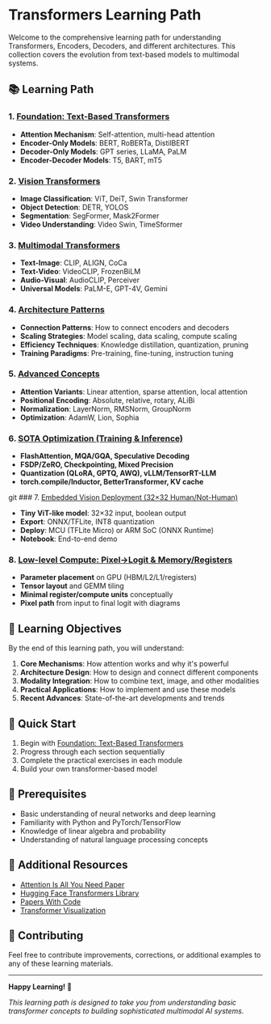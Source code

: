 # Transformers Learning Path

Welcome to the comprehensive learning path for understanding Transformers, Encoders, Decoders, and different architectures. This collection covers the evolution from text-based models to multimodal systems.

## 📚 Learning Path

### 1. [Foundation: Text-Based Transformers](./01-text-transformers/README.md)
- **Attention Mechanism**: Self-attention, multi-head attention
- **Encoder-Only Models**: BERT, RoBERTa, DistilBERT
- **Decoder-Only Models**: GPT series, LLaMA, PaLM
- **Encoder-Decoder Models**: T5, BART, mT5

### 2. [Vision Transformers](./02-vision-transformers/README.md)
- **Image Classification**: ViT, DeiT, Swin Transformer
- **Object Detection**: DETR, YOLOS
- **Segmentation**: SegFormer, Mask2Former
- **Video Understanding**: Video Swin, TimeSformer

### 3. [Multimodal Transformers](./03-multimodal-transformers/README.md)
- **Text-Image**: CLIP, ALIGN, CoCa
- **Text-Video**: VideoCLIP, FrozenBiLM
- **Audio-Visual**: AudioCLIP, Perceiver
- **Universal Models**: PaLM-E, GPT-4V, Gemini

### 4. [Architecture Patterns](./04-architecture-patterns/README.md)
- **Connection Patterns**: How to connect encoders and decoders
- **Scaling Strategies**: Model scaling, data scaling, compute scaling
- **Efficiency Techniques**: Knowledge distillation, quantization, pruning
- **Training Paradigms**: Pre-training, fine-tuning, instruction tuning

### 5. [Advanced Concepts](./05-advanced-concepts/README.md)
- **Attention Variants**: Linear attention, sparse attention, local attention
- **Positional Encoding**: Absolute, relative, rotary, ALiBi
- **Normalization**: LayerNorm, RMSNorm, GroupNorm
- **Optimization**: AdamW, Lion, Sophia

### 6. [SOTA Optimization (Training & Inference)](./06-sota-optimization/README.md)
- **FlashAttention, MQA/GQA, Speculative Decoding**
- **FSDP/ZeRO, Checkpointing, Mixed Precision**
- **Quantization (QLoRA, GPTQ, AWQ), vLLM/TensorRT-LLM**
- **torch.compile/Inductor, BetterTransformer, KV cache**

git ### 7. [Embedded Vision Deployment (32×32 Human/Not-Human)](./07-embedded-vision/README.md)
- **Tiny ViT-like model**: 32×32 input, boolean output
- **Export**: ONNX/TFLite, INT8 quantization
- **Deploy**: MCU (TFLite Micro) or ARM SoC (ONNX Runtime)
- **Notebook**: End-to-end demo

### 8. [Low-level Compute: Pixel→Logit & Memory/Registers](./08-low-level-compute/README.md)
- **Parameter placement** on GPU (HBM/L2/L1/registers)
- **Tensor layout** and GEMM tiling
- **Minimal register/compute units** conceptually
- **Pixel path** from input to final logit with diagrams

## 🎯 Learning Objectives

By the end of this learning path, you will understand:

1. **Core Mechanisms**: How attention works and why it's powerful
2. **Architecture Design**: How to design and connect different components
3. **Modality Integration**: How to combine text, image, and other modalities
4. **Practical Applications**: How to implement and use these models
5. **Recent Advances**: State-of-the-art developments and trends

## 🚀 Quick Start

1. Begin with [Foundation: Text-Based Transformers](./01-text-transformers/README.md)
2. Progress through each section sequentially
3. Complete the practical exercises in each module
4. Build your own transformer-based model

## 📖 Prerequisites

- Basic understanding of neural networks and deep learning
- Familiarity with Python and PyTorch/TensorFlow
- Knowledge of linear algebra and probability
- Understanding of natural language processing concepts

## 🔗 Additional Resources

- [Attention Is All You Need Paper](https://arxiv.org/abs/1706.03762)
- [Hugging Face Transformers Library](https://huggingface.co/docs/transformers)
- [Papers With Code](https://paperswithcode.com/task/transformer)
- [Transformer Visualization](http://jalammar.github.io/illustrated-transformer/)

## 📝 Contributing

Feel free to contribute improvements, corrections, or additional examples to any of these learning materials.

---

**Happy Learning! 🎉**

*This learning path is designed to take you from understanding basic transformer concepts to building sophisticated multimodal AI systems.*
